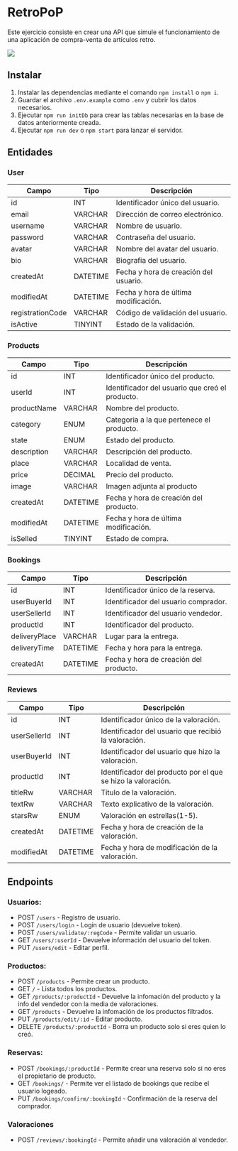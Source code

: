 # RetroPoP

Este ejercicio consiste en crear una API que simule el funcionamiento de una aplicación de compra-venta de artículos retro.

<p align="left">
  <img src="https://img.shields.io/badge/STATUS-EN%20DESAROLLO-green">
</p>

## Instalar

1. Instalar las dependencias mediante el comando `npm install` o `npm i`.
2. Guardar el archivo `.env.example` como `.env` y cubrir los datos necesarios.
3. Ejecutar `npm run initDb` para crear las tablas necesarias en la base de datos anteriormente creada.
4. Ejecutar `npm run dev` o `npm start` para lanzar el servidor.

## Entidades

### User

| Campo            | Tipo     | Descripción                           |
| ---------------- | -------- | ------------------------------------- |
| id               | INT      | Identificador único del usuario.      |
| email            | VARCHAR  | Dirección de correo electrónico.      |
| username         | VARCHAR  | Nombre de usuario.                    |
| password         | VARCHAR  | Contraseña del usuario.               |
| avatar           | VARCHAR  | Nombre del avatar del usuario.        |
| bio              | VARCHAR  | Biografia del usuario.                |
| createdAt        | DATETIME | Fecha y hora de creación del usuario. |
| modifiedAt       | DATETIME | Fecha y hora de última modificación.  |
| registrationCode | VARCHAR  | Código de validación del usuario.     |
| isActive         | TINYINT  | Estado de la validación.              |

### Products

| Campo       | Tipo     | Descripción                                     |
| ----------- | -------- | ----------------------------------------------- |
| id          | INT      | Identificador único del producto.               |
| userId      | INT      | Identificador del usuario que creó el producto. |
| productName | VARCHAR  | Nombre del producto.                            |
| category    | ENUM     | Categoria a la que pertenece el producto.       |
| state       | ENUM     | Estado del producto.                            |
| description | VARCHAR  | Descripción del producto.                       |
| place       | VARCHAR  | Localidad de venta.                             |
| price       | DECIMAL  | Precio del producto.                            |
| image       | VARCHAR  | Imagen adjunta al producto                      |
| createdAt   | DATETIME | Fecha y hora de creación del producto.          |
| modifiedAt  | DATETIME | Fecha y hora de última modificación.            |
| isSelled    | TINYINT  | Estado de compra.                               |

<!-- ### Product_image

| Campo            | Tipo     | Descripción                                    |
| ---------------  | -------- | ---------------------------------------------- |
| id               | INT      | Identificador único de la imagen.              |
| productId        | INT      | Identificador producto.                        |
| name             | VARCHAR  | Nombre de la imagen.                           |
| createdAt        | DATETIME | Fecha y hora de creación del producto.         |
| modifiedAt       | DATETIME | Fecha y hora de última modificación.           | -->

### Bookings

| Campo         | Tipo     | Descripción                            |
| ------------- | -------- | -------------------------------------- |
| id            | INT      | Identificador único de la reserva.     |
| userBuyerId   | INT      | Identificador del usuario comprador.   |
| userSellerId  | INT      | Identificador del usuario vendedor.    |
| productId     | INT      | Identificador del producto.            |
| deliveryPlace | VARCHAR  | Lugar para la entrega.                 |
| deliveryTime  | DATETIME | Fecha y hora para la entrega.          |
| createdAt     | DATETIME | Fecha y hora de creación del producto. |

### Reviews

| Campo        | Tipo     | Descripción                                                  |
| ------------ | -------- | ------------------------------------------------------------ |
| id           | INT      | Identificador único de la valoración.                        |
| userSellerId | INT      | Identificador del usuario que recibió la valoración.         |
| userBuyerId  | INT      | Identificador del usuario que hizo la valoración.            |
| productId    | INT      | Identificador del producto por el que se hizo la valoración. |
| titleRw      | VARCHAR  | Título de la valoración.                                     |
| textRw       | VARCHAR  | Texto explicativo de la valoración.                          |
| starsRw      | ENUM     | Valoración en estrellas(1-5).                                |
| createdAt    | DATETIME | Fecha y hora de creación de la valoración.                   |
| modifiedAt   | DATETIME | Fecha y hora de modificación de la valoración.               |

## Endpoints

### Usuarios:

-   POST `/users` - Registro de usuario.
-   POST `/users/login` - Login de usuario (devuelve token).
-   POST `/users/validate/:regCode` - Permite validar un usuario.
-   GET `/users/:userId` - Devuelve información del usuario del token.
-   PUT `/users/edit` - Editar perfil.

### Productos:

-   POST `/products` - Permite crear un producto.
-   GET `/` - Lista todos los productos.
-   GET `/products/:productId` - Devuelve la infomación del producto y la info del vendedor con la media de valoraciones.
-   GET `/products` - Devuelve la infomación de los productos filtrados.
-   PUT `/products/edit/:id` - Editar producto.
-   DELETE `/products/:productId` - Borra un producto solo si eres quien lo creó.

### Reservas:

-   POST `/bookings/:productId` - Permite crear una reserva solo si no eres el propietario de producto.
-   GET `/bookings/` - Permite ver el listado de bookings que recibe el usuario logeado.
-   PUT `/bookings/confirm/:bookingId` - Confirmación de la reserva del comprador.

### Valoraciones

-   POST `/reviews/:bookingId` - Permite añadir una valoración al vendedor.
